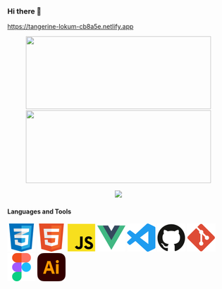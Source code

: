 ### Hi there 👋
https://tangerine-lokum-cb8a5e.netlify.app
<p align=center >
   	<img width=420 height=165 src="https://tangerine-lokum-cb8a5e.netlify.app/api?username=sverreholmbakken&count_private=true&bg_color=0000&text_color=666666&title_color=ffa600&icon_color=ffa600&show_icons=true&border_color=afafaf81&border_radius=12" />
	<img width=420 height=165 src="https://github-readme-stats.vercel.app/api/top-langs/?username=sverreholmbakken&count_private=true&include_all_comits=true&layout=compact&bg_color=0000&text_color=666666&title_color=ffa600&border_color=afafaf81&border_radius=12" />
</p>

<p align="center" >
  <img src="https://komarev.com/ghpvc/?username=sverreholmbakken&color=ffa600" "alt="https://github.com/sverreholmbakken" />
</p>
  
#### Languages and Tools

<div display=flex>
	<img height=64px src="/assets/icons/css-icon.svg" alt="">
	<img height=64px src="/assets/icons/html-icon.svg" alt="">
	<img height=64px src="/assets/icons/js-icon.svg" alt="">
	<img height=64px src="/assets/icons/vue-icon.svg" alt="">
	<img height=64px src="/assets/icons/vscode-icon.svg" alt="">
	<img height=64px src="/assets/icons/github-icon.svg" alt="">
	<img height=64px src="/assets/icons/git-icon.svg" alt="">
	<img height=64px src="/assets/icons/figma-icon.svg" alt="">
	<img height=64px src="/assets/icons/illustrator-icon.svg" alt="">
</div>


<!--
**SverreHolmbakken/SverreHolmbakken** is a ✨ _special_ ✨ repository because its `README.md` (this file) appears on your GitHub profile.

Here are some ideas to get you started:

- 🔭 I’m currently working on ...
- 🌱 I’m currently learning ...
- 👯 I’m looking to collaborate on ...
- 🤔 I’m looking for help with ...
- 💬 Ask me about ...
- 📫 How to reach me: ...
- 😄 Pronouns: ...
- ⚡ Fun fact: ...
-->
